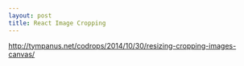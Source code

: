 ```yaml
---
layout: post
title: React Image Cropping
---
```


http://tympanus.net/codrops/2014/10/30/resizing-cropping-images-canvas/